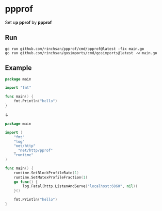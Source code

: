 # ppprof

Set u**p** **pprof** by **ppprof**

## Run

```shell
go run github.com/rinchsan/ppprof/cmd/ppprof@latest -fix main.go
go run github.com/rinchsan/gosimports/cmd/gosimports@latest -w main.go
```

## Example

```go
package main

import "fmt"

func main() {
    fmt.Println("hello")
}
```

↓

```go
package main

import (
    "fmt"
    "log"
    "net/http"
    _ "net/http/pprof"
    "runtime"
)

func main() {
    runtime.SetBlockProfileRate(1)
    runtime.SetMutexProfileFraction(1)
    go func() {
        log.Fatal(http.ListenAndServe("localhost:6060", nil))
    }()

    fmt.Println("hello")
}
```
